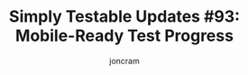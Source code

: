 ---
title: "Simply Testable Updates #93: Mobile-Ready Test Progress"
author: joncram
newsletter_meta:
    issue_number: 93rd
    url: https://us5.campaign-archive2.com/?u=ac75e33d993d2b502e333ddd0&amp;id=6669ac8e0d
    highlights:
      - <a href="https://us5.campaign-archive2.com/?u=ac75e33d993d2b502e333ddd0&amp;id=6669ac8e0d#mobile-ready-test-progress">Mobile-ready test progress</a>
      - <a href="https://us5.campaign-archive2.com/?u=ac75e33d993d2b502e333ddd0&amp;id=6669ac8e0d#mobile-ready-dashboard-underway">Mobile-ready dashboard underway</a>
    closing_sentence: Expect the next newsletter in a week from now on 18 June 2014
---
